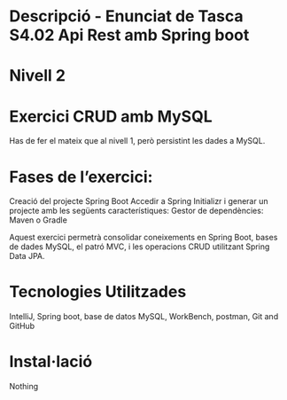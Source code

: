 # Descripció - Enunciat de Tasca S4.02 Api Rest amb Spring boot

# Nivell 2

# Exercici CRUD amb MySQL

Has de fer el mateix que al nivell 1, però persistint les dades a MySQL.

# Fases de l’exercici:

Creació del projecte Spring Boot Accedir a Spring Initializr i generar un projecte amb les següents característiques: Gestor de dependències: Maven o Gradle

Aquest exercici permetrà consolidar coneixements en Spring Boot, bases de dades MySQL, el patró MVC, i les operacions CRUD utilitzant Spring Data JPA.

# Tecnologies Utilitzades

IntelliJ, Spring boot, base de datos MySQL, WorkBench, postman, Git and GitHub

# Instal·lació

Nothing
